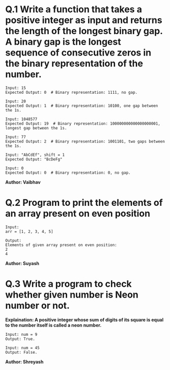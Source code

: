 # Q.1 Write a function that takes a positive integer as input and returns the length of the longest binary gap. A binary gap is the longest sequence of consecutive zeros in the binary representation of the number.
```
Input: 15
Expected Output: 0  # Binary representation: 1111, no gap.

Input: 20
Expected Output: 1  # Binary representation: 10100, one gap between the 1s.

Input: 1048577
Expected Output: 19  # Binary representation: 100000000000000000001, longest gap between the 1s.

Input: 77
Expected Output: 2  # Binary representation: 1001101, two gaps between the 1s.

Input: "AbCdEf", shift = 1
Expected Output: "BcDeFg"

Input: 0
Expected Output: 0  # Binary representation: 0, no gap.
```
**Author: Vaibhav**

# Q.2 Program to print the elements of an array present on even position
```
Input:
arr = [1, 2, 3, 4, 5]  

Output:
Elements of given array present on even position:
2
4
```
**Author: Suyash**

# Q.3 Write a program to check whether given number is Neon number or not.
**Explaination: A positive integer whose sum of digits of its square is equal to the number itself is called a neon number.**
```
Input: num = 9
Output: True.

Input: num = 45
Output: False.
```
**Author: Shreyash**

